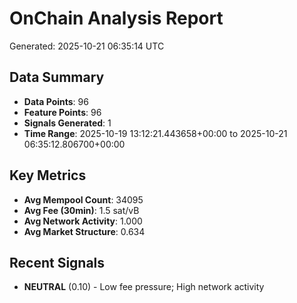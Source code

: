 # OnChain Analysis Report
Generated: 2025-10-21 06:35:14 UTC

## Data Summary
- **Data Points**: 96
- **Feature Points**: 96
- **Signals Generated**: 1
- **Time Range**: 2025-10-19 13:12:21.443658+00:00 to 2025-10-21 06:35:12.806700+00:00

## Key Metrics
- **Avg Mempool Count**: 34095
- **Avg Fee (30min)**: 1.5 sat/vB
- **Avg Network Activity**: 1.000
- **Avg Market Structure**: 0.634

## Recent Signals
- **NEUTRAL** (0.10) - Low fee pressure; High network activity
